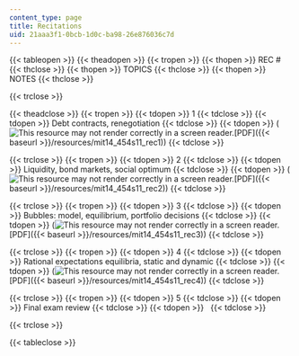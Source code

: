 ```yaml
---
content_type: page
title: Recitations
uid: 21aaa3f1-0bcb-1d0c-ba98-26e876036c7d
---
```


{{< tableopen >}}
{{< theadopen >}}
{{< tropen >}}
{{< thopen >}}
REC #
{{< thclose >}}
{{< thopen >}}
TOPICS
{{< thclose >}}
{{< thopen >}}
NOTES
{{< thclose >}}

{{< trclose >}}

{{< theadclose >}}
{{< tropen >}}
{{< tdopen >}}
1
{{< tdclose >}}
{{< tdopen >}}
Debt contracts, renegotiation
{{< tdclose >}}
{{< tdopen >}}
(![This resource may not render correctly in a screen reader.](/images/inacessible.gif)[PDF]({{< baseurl >}}/resources/mit14_454s11_rec1))
{{< tdclose >}}

{{< trclose >}}
{{< tropen >}}
{{< tdopen >}}
2
{{< tdclose >}}
{{< tdopen >}}
Liquidity, bond markets, social optimum
{{< tdclose >}}
{{< tdopen >}}
(![This resource may not render correctly in a screen reader.](/images/inacessible.gif)[PDF]({{< baseurl >}}/resources/mit14_454s11_rec2))
{{< tdclose >}}

{{< trclose >}}
{{< tropen >}}
{{< tdopen >}}
3
{{< tdclose >}}
{{< tdopen >}}
Bubbles: model, equilibrium, portfolio decisions
{{< tdclose >}}
{{< tdopen >}}
(![This resource may not render correctly in a screen reader.](/images/inacessible.gif)[PDF]({{< baseurl >}}/resources/mit14_454s11_rec3))
{{< tdclose >}}

{{< trclose >}}
{{< tropen >}}
{{< tdopen >}}
4
{{< tdclose >}}
{{< tdopen >}}
Rational expectations equilibria, static and dynamic
{{< tdclose >}}
{{< tdopen >}}
(![This resource may not render correctly in a screen reader.](/images/inacessible.gif)[PDF]({{< baseurl >}}/resources/mit14_454s11_rec4))
{{< tdclose >}}

{{< trclose >}}
{{< tropen >}}
{{< tdopen >}}
5
{{< tdclose >}}
{{< tdopen >}}
Final exam review
{{< tdclose >}}
{{< tdopen >}}
 
{{< tdclose >}}

{{< trclose >}}

{{< tableclose >}}